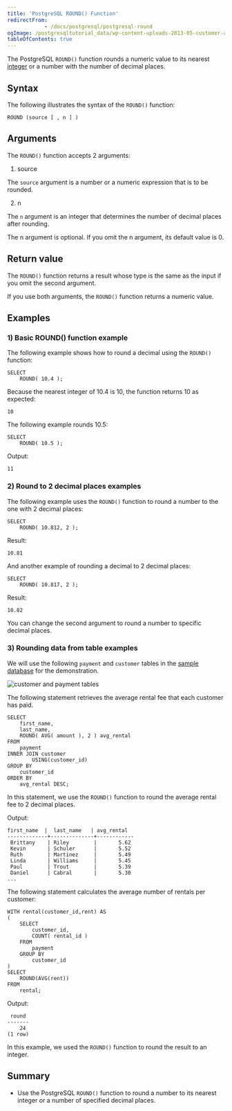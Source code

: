 ```yaml
---
title: 'PostgreSQL ROUND() Function'
redirectFrom: 
            - /docs/postgresql/postgresql-round
ogImage: /postgresqltutorial_data/wp-content-uploads-2013-05-customer-and-payment-tables.png
tableOfContents: true
---
```



The PostgreSQL `ROUND()` function rounds a numeric value to its nearest [integer](/docs/postgresql/postgresql-integer) or a number with the number of decimal places.

## Syntax

The following illustrates the syntax of the `ROUND()` function:

```
ROUND (source [ , n ] )
```

## Arguments

The `ROUND()` function accepts 2 arguments:

1. source

The `source` argument is a number or a numeric expression that is to be rounded.

2. n

The `n` argument is an integer that determines the number of decimal places after rounding.

The n argument is optional. If you omit the n argument, its default value is 0.

## Return value

The `ROUND()` function returns a result whose type is the same as the input if you omit the second argument.

If you use both arguments, the `ROUND()` function returns a numeric value.

## Examples

### 1) Basic ROUND() function example

The following example shows how to round a decimal using the `ROUND()` function:

```
SELECT
    ROUND( 10.4 );
```

Because the nearest integer of 10.4 is 10, the function returns 10 as expected:

```
10
```

The following example rounds 10.5:

```
SELECT
    ROUND( 10.5 );
```

Output:

```
11
```

### 2) Round to 2 decimal places examples

The following example uses the `ROUND()` function to round a number to the one with 2 decimal places:

```
SELECT
    ROUND( 10.812, 2 );
```

Result:

```
10.81
```

And another example of rounding a decimal to 2 decimal places:

```
SELECT
    ROUND( 10.817, 2 );
```

Result:

```
10.82
```

You can change the second argument to round a number to specific decimal places.

### 3) Rounding data from table examples

We will use the following `payment` and `customer` tables in the [sample database](/docs/postgresql/postgresql-getting-started/postgresql-sample-database) for the demonstration.

![customer and payment tables](/postgresqltutorial_data/wp-content-uploads-2013-05-customer-and-payment-tables.png)

The following statement retrieves the average rental fee that each customer has paid.

```
SELECT
    first_name,
    last_name,
    ROUND( AVG( amount ), 2 ) avg_rental
FROM
    payment
INNER JOIN customer
        USING(customer_id)
GROUP BY
    customer_id
ORDER BY
    avg_rental DESC;
```

In this statement, we use the `ROUND()` function to round the average rental fee to 2 decimal places.

Output:

```
first_name  |  last_name   | avg_rental
-------------+--------------+------------
 Brittany    | Riley        |       5.62
 Kevin       | Schuler      |       5.52
 Ruth        | Martinez     |       5.49
 Linda       | Williams     |       5.45
 Paul        | Trout        |       5.39
 Daniel      | Cabral       |       5.30
...
```

The following statement calculates the average number of rentals per customer:

```
WITH rental(customer_id,rent) AS
(
    SELECT
        customer_id,
        COUNT( rental_id )
    FROM
        payment
    GROUP BY
        customer_id
)
SELECT
    ROUND(AVG(rent))
FROM
    rental;
```

Output:

```
 round
-------
    24
(1 row)
```

In this example, we used the `ROUND()` function to round the result to an integer.

## Summary

- Use the PostgreSQL `ROUND()` function to round a number to its nearest integer or a number of specified decimal places.
